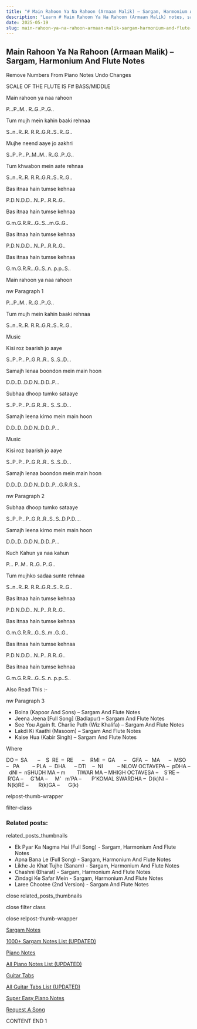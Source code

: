 ```yaml
---
title: "# Main Rahoon Ya Na Rahoon (Armaan Malik) – Sargam, Harmonium And Flute Notes"
description: "Learn # Main Rahoon Ya Na Rahoon (Armaan Malik) notes, sargam, harmonium notations and flute notes. Easy step-by-step tutorial for beginners."
date: 2025-05-19
slug: main-rahoon-ya-na-rahoon-armaan-malik-sargam-harmonium-and-flute-notes
---
```


## Main Rahoon Ya Na Rahoon (Armaan Malik) – Sargam, Harmonium And Flute Notes

Remove Numbers From Piano Notes
Undo Changes

SCALE OF THE FLUTE IS F# BASS/MIDDLE

Main rahoon ya naa rahoon

P…P..M.. R..G..P..G..

Tum mujh mein kahin baaki rehnaa

S..n..R..R. R.R..G.R..S..R..G..

Mujhe neend aaye jo aakhri

S..P..P…P..M..M.. R..G..P..G..

Tum khwabon mein aate rehnaa

S..n..R..R. R.R..G.R..S..R..G..

Bas itnaa hain tumse kehnaa

P.D.N.D.D…N..P…R.R..G..

Bas itnaa hain tumse kehnaa

G.m.G.R.R…G..S…m.G..G..

Bas itnaa hain tumse kehnaa

P.D.N.D.D…N..P…R.R..G..

Bas itnaa hain tumse kehnaa

G.m.G.R.R…G..S..n..p.p..S..

Main rahoon ya naa rahoon

nw Paragraph 1

P…P..M.. R..G..P..G..

Tum mujh mein kahin baaki rehnaa

S..n..R..R. R.R..G.R..S..R..G..

Music

Kisi roz baarish jo aaye

S..P..P…P..G.R..R.. S..S..D…

Samajh lenaa boondon mein main hoon

D.D..D..D.D.N..D.D..P…

Subhaa dhoop tumko sataaye

S..P..P…P..G.R..R.. S..S..D…

Samajh leena kirno mein main hoon

D.D..D..D.D.N..D.D..P…

Music

Kisi roz baarish jo aaye

S..P..P…P..G.R..R.. S..S..D…

Samajh lenaa boondon mein main hoon

D.D..D..D.D.N..D.D..P…G.R.R.S..

nw Paragraph 2

Subhaa dhoop tumko sataaye

S..P..P…P..G.R..R..S..S..D.P.D….

Samajh leena kirno mein main hoon

D.D..D..D.D.N..D.D..P…

Kuch Kahun ya naa kahun

P… P..M.. R..G..P..G..

Tum mujhko sadaa sunte rehnaa

S..n..R..R. R.R..G.R..S..R..G..

Bas itnaa hain tumse kehnaa

P.D.N.D.D…N..P…R.R..G..

Bas itnaa hain tumse kehnaa

G.m.G.R.R…G..S..m..G..G..

Bas itnaa hain tumse kehnaa

P.D.N.D.D…N..P…R.R..G..

Bas itnaa hain tumse kehnaa

G.m.G.R.R…G..S..n..p.p..S..



Also Read This :-



nw Paragraph 3

* Bolna (Kapoor And Sons) – Sargam And Flute Notes
* Jeena Jeena [Full Song] (Badlapur) – Sargam And Flute Notes
* See You Again ft. Charlie Puth (Wiz Khalifa) – Sargam And Flute Notes
* Lakdi Ki Kaathi (Masoom) – Sargam And Flute Notes
* Kaise Hua (Kabir Singh) – Sargam And Flute Notes

Where



DO –  SA       –    S  RE  –  RE      –    RMI  –  GA      –    GFA  –   MA      –  MSO  –   PA         – PLA  –  DHA      – DTI    –  NI          – NLOW OCTAVEPA –  pDHA –  dNI –  nSHUDH MA – m        TIWAR MA – MHIGH OCTAVESA –    S’RE –     R’GA –     G’MA –     M’   m’PA –       P’KOMAL SWARDHA –  D(k)NI –       N(k)RE –       R(k)GA –      G(k)



relpost-thumb-wrapper

filter-class

### Related posts:

related_posts_thumbnails

* Ek Pyar Ka Nagma Hai (Full Song) - Sargam, Harmonium And Flute Notes
* Apna Bana Le (Full Song) - Sargam, Harmonium And Flute Notes
* Likhe Jo Khat Tujhe (Sanam) - Sargam, Harmonium And Flute Notes
* Chashni (Bharat) - Sargam, Harmonium And Flute Notes
* Zindagi Ke Safar Mein - Sargam, Harmonium And Flute Notes
* Laree Chootee (2nd Version) - Sargam And Flute Notes

close related_posts_thumbnails

close filter class

close relpost-thumb-wrapper

[Sargam Notes](https://www.notationsworld.com/sargam-notes.html)

[1000+ Sargam Notes List (UPDATED)](https://www.notationsworld.com/all-songs-list-sargam-notes.html)

[Piano Notes](https://www.notationsworld.com/piano-notes.html)

[All Piano Notes List (UPDATED)](https://www.notationsworld.com/all-songs-list-piano-notes.html)

[Guitar Tabs](https://www.notationsworld.com/guitar-tabs.html)

[All Guitar Tabs List (UPDATED)](https://www.notationsworld.com/all-songs-list-guitar-tabs.html)

[Super Easy Piano Notes](https://studywall.in/)

[Request A Song](https://www.notationsworld.com/request-a-song.html)

CONTENT END 1

